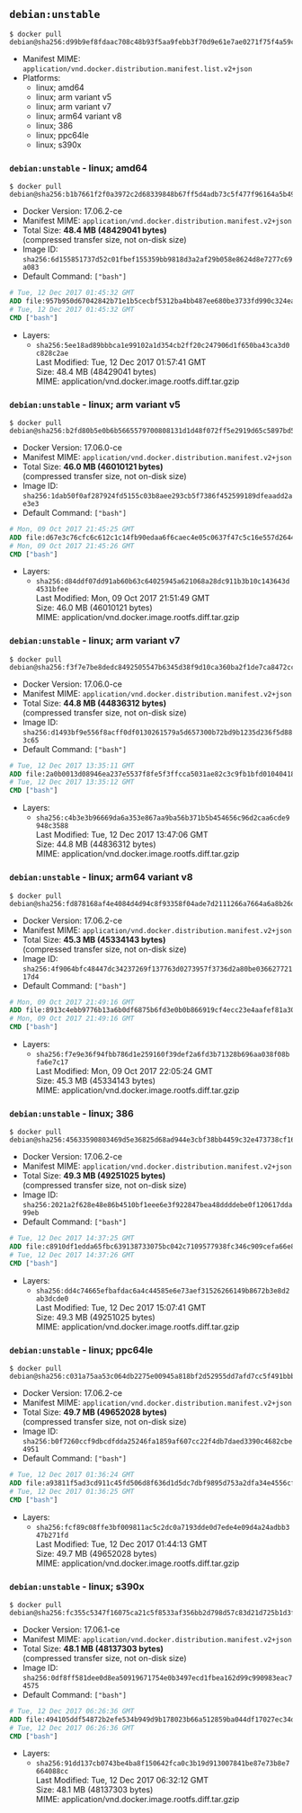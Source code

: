 ## `debian:unstable`

```console
$ docker pull debian@sha256:d99b9ef8fdaac708c48b93f5aa9febb3f70d9e61e7ae0271f75f4a59c238bbad
```

-	Manifest MIME: `application/vnd.docker.distribution.manifest.list.v2+json`
-	Platforms:
	-	linux; amd64
	-	linux; arm variant v5
	-	linux; arm variant v7
	-	linux; arm64 variant v8
	-	linux; 386
	-	linux; ppc64le
	-	linux; s390x

### `debian:unstable` - linux; amd64

```console
$ docker pull debian@sha256:b1b7661f2f0a3972c2d68339848b67ff5d4adb73c5f477f96164a5b49a29dbca
```

-	Docker Version: 17.06.2-ce
-	Manifest MIME: `application/vnd.docker.distribution.manifest.v2+json`
-	Total Size: **48.4 MB (48429041 bytes)**  
	(compressed transfer size, not on-disk size)
-	Image ID: `sha256:6d155851737d52c01fbef155359bb9818d3a2af29b058e8624d8e7277c69a083`
-	Default Command: `["bash"]`

```dockerfile
# Tue, 12 Dec 2017 01:45:32 GMT
ADD file:957b950d67042842b71e1b5cecbf5312ba4bb487ee680be3733fd990c324ea84 in / 
# Tue, 12 Dec 2017 01:45:32 GMT
CMD ["bash"]
```

-	Layers:
	-	`sha256:5ee18ad89bbbca1e99102a1d354cb2ff20c247906d1f650ba43ca3d0c828c2ae`  
		Last Modified: Tue, 12 Dec 2017 01:57:41 GMT  
		Size: 48.4 MB (48429041 bytes)  
		MIME: application/vnd.docker.image.rootfs.diff.tar.gzip

### `debian:unstable` - linux; arm variant v5

```console
$ docker pull debian@sha256:b2fd80b5e0b6b5665579700808131d1d48f072ff5e2919d65c5897bd55130fff
```

-	Docker Version: 17.06.0-ce
-	Manifest MIME: `application/vnd.docker.distribution.manifest.v2+json`
-	Total Size: **46.0 MB (46010121 bytes)**  
	(compressed transfer size, not on-disk size)
-	Image ID: `sha256:1dab50f0af287924fd5155c03b8aee293cb5f7386f452599189dfeaadd2ae3e3`
-	Default Command: `["bash"]`

```dockerfile
# Mon, 09 Oct 2017 21:45:25 GMT
ADD file:d67e3c76cfc6c612c1c14fb90edaa6f6caec4e05c0637f47c5c16e557d264495 in / 
# Mon, 09 Oct 2017 21:45:26 GMT
CMD ["bash"]
```

-	Layers:
	-	`sha256:d84ddf07dd91ab60b63c64025945a621068a28dc911b3b10c143643d4531bfee`  
		Last Modified: Mon, 09 Oct 2017 21:51:49 GMT  
		Size: 46.0 MB (46010121 bytes)  
		MIME: application/vnd.docker.image.rootfs.diff.tar.gzip

### `debian:unstable` - linux; arm variant v7

```console
$ docker pull debian@sha256:f3f7e7be8dedc8492505547b6345d38f9d10ca360ba2f1de7ca8472ccdad0b4d
```

-	Docker Version: 17.06.0-ce
-	Manifest MIME: `application/vnd.docker.distribution.manifest.v2+json`
-	Total Size: **44.8 MB (44836312 bytes)**  
	(compressed transfer size, not on-disk size)
-	Image ID: `sha256:d1493bf9e556f8acff0df0130261579a5d657300b72bd9b1235d236f5d883c65`
-	Default Command: `["bash"]`

```dockerfile
# Tue, 12 Dec 2017 13:35:11 GMT
ADD file:2a0b0013d08946ea237e5537f8fe5f3ffcca5031ae82c3c9fb1bfd010404181b in / 
# Tue, 12 Dec 2017 13:35:12 GMT
CMD ["bash"]
```

-	Layers:
	-	`sha256:c4b3e3b96669da6a353e867aa9ba56b371b5b454656c96d2caa6cde9948c3588`  
		Last Modified: Tue, 12 Dec 2017 13:47:06 GMT  
		Size: 44.8 MB (44836312 bytes)  
		MIME: application/vnd.docker.image.rootfs.diff.tar.gzip

### `debian:unstable` - linux; arm64 variant v8

```console
$ docker pull debian@sha256:fd878168af4e4084d4d94c8f93358f04ade7d2111266a7664a6a8b26d398efde
```

-	Docker Version: 17.06.2-ce
-	Manifest MIME: `application/vnd.docker.distribution.manifest.v2+json`
-	Total Size: **45.3 MB (45334143 bytes)**  
	(compressed transfer size, not on-disk size)
-	Image ID: `sha256:4f9064bfc48447dc34237269f137763d0273957f3736d2a80be03662772117d4`
-	Default Command: `["bash"]`

```dockerfile
# Mon, 09 Oct 2017 21:49:16 GMT
ADD file:8913c4ebb9776b13a6b0df6875b6fd3e0b0b866919cf4ecc23e4aafef81a30f7 in / 
# Mon, 09 Oct 2017 21:49:16 GMT
CMD ["bash"]
```

-	Layers:
	-	`sha256:f7e9e36f94fbb786d1e259160f39def2a6fd3b71328b696aa038f08bfa6e7c17`  
		Last Modified: Mon, 09 Oct 2017 22:05:24 GMT  
		Size: 45.3 MB (45334143 bytes)  
		MIME: application/vnd.docker.image.rootfs.diff.tar.gzip

### `debian:unstable` - linux; 386

```console
$ docker pull debian@sha256:45633590803469d5e36825d68ad944e3cbf38bb4459c32e473738cf16d0b9274
```

-	Docker Version: 17.06.2-ce
-	Manifest MIME: `application/vnd.docker.distribution.manifest.v2+json`
-	Total Size: **49.3 MB (49251025 bytes)**  
	(compressed transfer size, not on-disk size)
-	Image ID: `sha256:2021a2f628e48e86b4510bf1eee6e3f922847bea48ddddebe0f120617dda99eb`
-	Default Command: `["bash"]`

```dockerfile
# Tue, 12 Dec 2017 14:37:25 GMT
ADD file:c8910df1edda65fbc639138733075bc042c7109577938fc346c909cefa66e895 in / 
# Tue, 12 Dec 2017 14:37:26 GMT
CMD ["bash"]
```

-	Layers:
	-	`sha256:dd4c74665efbafdac6a4c44585e6e73aef31526266149b8672b3e8d2ab3dcde0`  
		Last Modified: Tue, 12 Dec 2017 15:07:41 GMT  
		Size: 49.3 MB (49251025 bytes)  
		MIME: application/vnd.docker.image.rootfs.diff.tar.gzip

### `debian:unstable` - linux; ppc64le

```console
$ docker pull debian@sha256:c031a75aa53c064db2275e00945a818bf2d52955dd7afd7cc5f491bbb71f5924
```

-	Docker Version: 17.06.2-ce
-	Manifest MIME: `application/vnd.docker.distribution.manifest.v2+json`
-	Total Size: **49.7 MB (49652028 bytes)**  
	(compressed transfer size, not on-disk size)
-	Image ID: `sha256:b0f7260ccf9dbcdfdda25246fa1859af607cc22f4db7daed3390c4682cbe4951`
-	Default Command: `["bash"]`

```dockerfile
# Tue, 12 Dec 2017 01:36:24 GMT
ADD file:a93811f5ad3cd911c45fd506d8f636d1d5dc7dbf9895d753a2dfa34e4556cf1a in / 
# Tue, 12 Dec 2017 01:36:25 GMT
CMD ["bash"]
```

-	Layers:
	-	`sha256:fcf89c08ffe3bf009811ac5c2dc0a7193dde0d7ede4e09d4a24adbb347b271fd`  
		Last Modified: Tue, 12 Dec 2017 01:44:13 GMT  
		Size: 49.7 MB (49652028 bytes)  
		MIME: application/vnd.docker.image.rootfs.diff.tar.gzip

### `debian:unstable` - linux; s390x

```console
$ docker pull debian@sha256:fc355c5347f16075ca21c5f8533af356bb2d798d57c83d21d725b1d3ffef72ac
```

-	Docker Version: 17.06.1-ce
-	Manifest MIME: `application/vnd.docker.distribution.manifest.v2+json`
-	Total Size: **48.1 MB (48137303 bytes)**  
	(compressed transfer size, not on-disk size)
-	Image ID: `sha256:0df8ff581dee0d8ea50919671754e0b3497ecd1fbea162d99c990983eac74575`
-	Default Command: `["bash"]`

```dockerfile
# Tue, 12 Dec 2017 06:26:36 GMT
ADD file:494105ddf54872b2efe534b949d9b178023b66a512859ba044df17027ec34d5a in / 
# Tue, 12 Dec 2017 06:26:36 GMT
CMD ["bash"]
```

-	Layers:
	-	`sha256:91dd137cb0743be4ba8f150642fca0c3b19d913007841be87e73b8e7664088cc`  
		Last Modified: Tue, 12 Dec 2017 06:32:12 GMT  
		Size: 48.1 MB (48137303 bytes)  
		MIME: application/vnd.docker.image.rootfs.diff.tar.gzip
